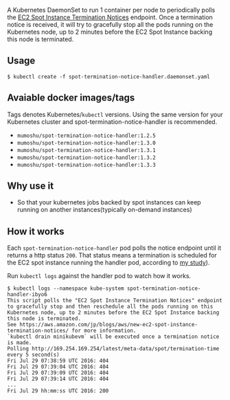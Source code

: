 A Kubernetes DaemonSet to run 1 container per node to periodically polls the [EC2 Spot Instance Termination Notices](https://aws.amazon.com/jp/blogs/aws/new-ec2-spot-instance-termination-notices/) endpoint.
Once a termination notice is received, it will try to gracefully stop all the pods running on the Kubernetes node, up to 2 minutes before the EC2 Spot Instance backing this node is terminated.

## Usage

    $ kubectl create -f spot-termination-notice-handler.daemonset.yaml

## Avaiable docker images/tags

Tags denotes Kubernetes/`kubectl` versions.
Using the same version for your Kubernetes cluster and spot-termination-notice-handler is recommended.

* `mumoshu/spot-termination-notice-handler:1.2.5`
* `mumoshu/spot-termination-notice-handler:1.3.0`
* `mumoshu/spot-termination-notice-handler:1.3.1`
* `mumoshu/spot-termination-notice-handler:1.3.2`
* `mumoshu/spot-termination-notice-handler:1.3.3`

## Why use it

  * So that your kubernetes jobs backed by spot instances can keep running on another instances(typically on-demand instances)

## How it works

Each `spot-termination-notice-handler` pod polls the notice endpoint until it returns a http status `200`.
That status means a termination is scheduled for the EC2 spot instance running the handler pod, according to [my study](https://gist.github.com/mumoshu/f7f55e6e74aaf54f63d263326ca58ba3)).

Run `kubectl logs` against the handler pod to watch how it works.

```
$ kubectl logs --namespace kube-system spot-termination-notice-handler-ibyo6
This script polls the "EC2 Spot Instance Termination Notices" endpoint to gracefully stop and then reschedule all the pods running on this Kubernetes node, up to 2 minutes before the EC2 Spot Instance backing this node is terminated.
See https://aws.amazon.com/jp/blogs/aws/new-ec2-spot-instance-termination-notices/ for more information.
`kubectl drain minikubevm` will be executed once a termination notice is made.
Polling http://169.254.169.254/latest/meta-data/spot/termination-time every 5 second(s)
Fri Jul 29 07:38:59 UTC 2016: 404
Fri Jul 29 07:39:04 UTC 2016: 404
Fri Jul 29 07:39:09 UTC 2016: 404
Fri Jul 29 07:39:14 UTC 2016: 404
...
Fri Jul 29 hh:mm:ss UTC 2016: 200
```

